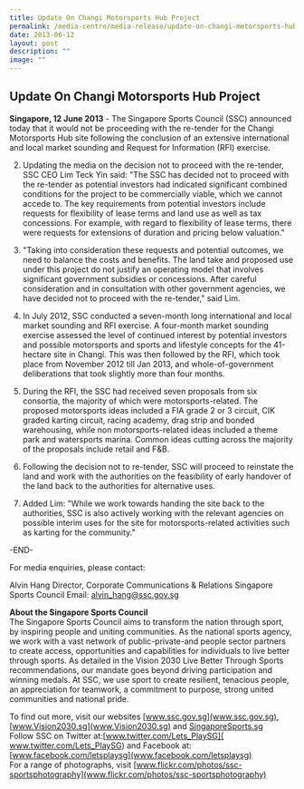 ```yaml
---
title: Update On Changi Motorsports Hub Project
permalink: /media-centre/media-release/update-on-changi-motorsports-hub-project/
date: 2013-06-12
layout: post
description: ""
image: ""
---
```

## **Update On Changi Motorsports Hub Project**

**Singapore, 12 June 2013** - The Singapore Sports Council (SSC) announced today that it would not be proceeding with the re-tender for the Changi Motorsports Hub site following the conclusion of an extensive international and local market sounding and Request for Information (RFI) exercise.

2. Updating the media on the decision not to proceed with the re-tender, SSC CEO Lim Teck Yin said: "The SSC has decided not to proceed with the re-tender as potential investors had indicated significant combined conditions for the project to be commercially viable, which we cannot accede to. The key requirements from potential investors include requests for flexibility of lease terms and land use as well as tax concessions. For example, with regard to flexibility of lease terms, there were requests for extensions of duration and pricing below valuation."

3. "Taking into consideration these requests and potential outcomes, we need to balance the costs and benefits. The land take and proposed use under this project do not justify an operating model that involves significant government subsidies or concessions. After careful consideration and in consultation with other government agencies, we have decided not to proceed with the re-tender," said Lim.

4. In July 2012, SSC conducted a seven-month long international and local market sounding and RFI exercise. A four-month market sounding exercise assessed the level of continued interest by potential investors and possible motorsports and sports and lifestyle concepts for the 41-hectare site in Changi. This was then followed by the RFI, which took place from November 2012 till Jan 2013, and whole-of-government deliberations that took slightly more than four months.

5. During the RFI, the SSC had received seven proposals from six consortia, the majority of which were motorsports-related. The proposed motorsports ideas included a FIA grade 2 or 3 circuit, CIK graded karting circuit, racing academy, drag strip and bonded warehousing, while non motorsports-related ideas included a theme park and watersports marina. Common ideas cutting across the majority of the proposals include retail and F&B.

6.  Following the decision not to re-tender, SSC will proceed to reinstate the land and work with the authorities on the feasibility of early handover of the land back to the authorities for alternative uses.

7. Added Lim: "While we work towards handing the site back to the authorities, SSC is also actively working with the relevant agencies on possible interim uses for the site for motorsports-related activities such as karting for the community."

-END-

For media enquiries, please contact:

Alvin Hang 
Director, Corporate Communications & Relations
Singapore Sports Council
Email: [alvin_hang@ssc.gov.sg](alvin_hang@ssc.gov.sg)

**About the Singapore Sports Council**
<br>
The Singapore Sports Council aims to transform the nation through sport, by inspiring people and uniting communities. As the national sports agency, we work with a vast network of public-private-and people sector partners to create access, opportunities and capabilities for individuals to live better through sports. As detailed in the Vision 2030 Live Better Through Sports recommendations, our mandate goes beyond driving participation and winning medals. At SSC, we use sport to create resilient, tenacious people, an appreciation for teamwork, a commitment to purpose, strong united communities and national pride.

To find out more, visit our websites [www.ssc.gov.sg](www.ssc.gov.sg), [www.Vision2030.sg](www.Vision2030.sg) and [SingaporeSports.sg](SingaporeSports.sg)
<br>
Follow SSC on Twitter at:[www.twitter.com/Lets_PlaySG]( www.twitter.com/Lets_PlaySG) and Facebook at: [www.facebook.com/letsplaysg](www.facebook.com/letsplaysg)
<br>
For a range of photographs, visit [www.flickr.com/photos/ssc-sportsphotography](www.flickr.com/photos/ssc-sportsphotography)